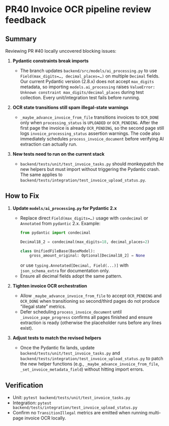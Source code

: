 # PR40 Invoice OCR pipeline review feedback

## Summary
Reviewing PR #40 locally uncovered blocking issues:

1. **Pydantic constraints break imports**
   - The branch updates `backend/src/models/ai_processing.py` to use `Field(max_digits=…, decimal_places=…)` on multiple `Decimal` fields. Our current Pydantic version (2.8.x) does not accept `max_digits` metadata, so importing `models.ai_processing` raises `ValueError: Unknown constraint max_digits/decimal_places` during test collection. Every unit/integration test fails before running.

2. **OCR state transitions still spam illegal-state warnings**
   - `_maybe_advance_invoice_from_file` transitions invoices to `OCR_DONE` only when `processing_status` is `UPLOADED` or `OCR_PENDING`. After the first page the invoice is already `OCR_PENDING`, so the second page still logs `invoice_processing_status` assertion warnings. The code also immediately schedules `process_invoice_document` before verifying AI extraction can actually run.

3. **New tests need to run on the current stack**
   - `backend/tests/unit/test_invoice_tasks.py` should monkeypatch the new helpers but must import without triggering the Pydantic crash. The same applies to `backend/tests/integration/test_invoice_upload_status.py`.

## How to Fix

1. **Update `models/ai_processing.py` for Pydantic 2.x**
   - Replace direct `Field(max_digits=…)` usage with `condecimal` or `Annotated` from `pydantic` 2.x. Example:
     ```python
     from pydantic import condecimal

     Decimal18_2 = condecimal(max_digits=18, decimal_places=2)

     class UnifiedFileBase(BaseModel):
         gross_amount_original: Optional[Decimal18_2] = None
     ```
     or use `typing.Annotated[Decimal, Field(...)]` with `json_schema_extra` for documentation only.
   - Ensure all decimal fields adopt the same pattern.

2. **Tighten invoice OCR orchestration**
   - Allow `_maybe_advance_invoice_from_file` to accept `OCR_PENDING` and `OCR_DONE` when transitioning so second/third pages do not produce “illegal state” metrics.
   - Defer scheduling `process_invoice_document` until `_invoice_page_progress` confirms all pages finished and ensure extraction is ready (otherwise the placeholder runs before any lines exist).

3. **Adjust tests to match the revised helpers**
   - Once the Pydantic fix lands, update `backend/tests/unit/test_invoice_tasks.py` and `backend/tests/integration/test_invoice_upload_status.py` to patch the new helper functions (e.g., `_maybe_advance_invoice_from_file`, `_set_invoice_metadata_field`) without hitting import errors.

## Verification
- Unit: `pytest backend/tests/unit/test_invoice_tasks.py`
- Integration: `pytest backend/tests/integration/test_invoice_upload_status.py`
- Confirm no `TransitionIllegal` metrics are emitted when running multi-page invoice OCR locally.


